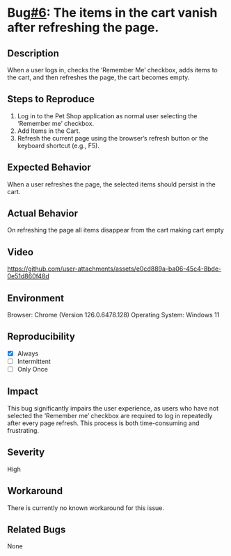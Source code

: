# Bug[#6](https://github.com/Rishabh-1000/QA-Level-3-Assignment-Task--Rishabh-Dubey/issues/14): The items in the cart vanish after refreshing the page.
## **Description**
When a user logs in, checks the ‘Remember Me’ checkbox, adds items to the cart, and then refreshes the page, the cart becomes empty.
## **Steps to Reproduce**
1. Log in to the Pet Shop application as normal user  selecting the ‘Remember me’ checkbox.
2. Add Items in the Cart.
3. Refresh the current page using the browser’s refresh button or the keyboard shortcut (e.g., F5).

## **Expected Behavior**
When a user refreshes the page, the selected items should persist in the cart.
## **Actual Behavior**
On refreshing the page all items disappear from the cart making cart empty


## **Video**

https://github.com/user-attachments/assets/e0cd889a-ba06-45c4-8bde-0e51d860f48d



## **Environment**
Browser: Chrome (Version 126.0.6478.128)
Operating System: Windows 11

## **Reproducibility**
- [x] Always
- [ ] Intermittent
- [ ] Only Once

## **Impact**
This bug significantly impairs the user experience, as users who have not selected the ‘Remember me’ checkbox are required to log in repeatedly after every page refresh. This process is both time-consuming and frustrating.

## **Severity**
High 

## **Workaround**

There is currently no known workaround for this issue.

## **Related Bugs**
None
